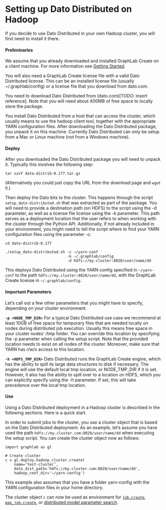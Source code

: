 # Setting up Dato Distributed on Hadoop

If you decide to use Dato Distributed in your own Hadoop cluster, you will first need to install it there.

#### Preliminaries
We assume that you already downloaded and installed GraphLab Create on a client machine. For more information see [Getting Started](https://dato.com/learn/userguide/install.html).

You will also need a GraphLab Create license file with a valid Dato Distributed license. This can be an installed license file (usually ~/.graphlab/config) or a license file that you download from dato.com.

You need to download Dato Distributed from (dato.com)[TODO: insert reference]. Note that you will need about 400MB of free space to locally store the package.

You install Dato Distributed from a host that can access the cluster, which usually means to use the hadoop client tool, together with the appropriate YARN configuration files. After downloading the Dato Distributed package, you unpack it on this machine. Currently Dato Distributed can only be setup from a Mac or Linux machine (not from a Windows machine).

#### Deploy
After you downloaded the Dato Distributed package you will need to unpack it. Typically this involves the following step:

```
tar xzvf dato-distrib-0.177.tar.gz
```

(Alternatively you could just copy the URL from the download page and `wget` it.)

Then deploy the Dato bits to the cluster. This happens through the script `setup_dato-distributed.sh` that was extracted as part of the package. You will need to provide a destination path (on HDFS) to the script using the -d parameter, as well as a license file license using the -k parameter. This path serves as a deployment location that the user refers to when working with the cluster through the Python API. Additionally, if not already included in your environment, you might need to tell the script where to find your YARN configuration files using the parameter -c:

```
cd dato-distrib-0.177

./setup_dato-distributed.sh -c ~/yarn-conf
                            -k ~/.graphlab/config
                            -d hdfs://my.cluster:8020/user/name/dd
```

This deploys Dato Distributed using the YARN config specified in `~/yarn-conf` to the path `hdfs://my.cluster:8020/user/name/dd`, with the GraphLab Create license in `~/.graphlab/config`.


#### Important Parameters
Let’s call out a few other parameters that you might have to specify, depending on your cluster environment.

**`-p <NODE_TMP_DIR>`**
For a typical Dato Distributed use case we recommend at least 10GB of free space for temporary files that are needed locally on nodes during distributed job execution. Usually this means free space in your cluster nodes’ /tmp folder. You can override this location by specifying the -p parameter when calling the setup script. Note that the provided location needs to exist on all nodes of the cluster. Moreover, make sure that YARN has r/w/x access to this location.

**`-h <HDFS_TMP_DIR>`**
Dato Distributed runs the GraphLab Create engine, which has the ability to spill its large data structures to disk if necessary. The engine will use the default local tmp location, or NODE_TMP_DIR if it is set. However, it also has the ability to spill over to a location on HDFS, which you can explicitly specify using the -h parameter. If set, this will take precedence over the local tmp location.

#### Use
Using a Dato Distributed deployment in a Hadoop cluster is described in the following sections. Here is a quick start.

In order to submit jobs to the cluster, you use a cluster object that is based on the Dato Distributed deployment. As an example, let’s assume you have used the path `hdfs://my.cluster.com:8020/user/name/dd` when executing the setup script. You can create the cluster object now as follows:

```no-highlight
import graphlab as gl

# Create cluster
c = gl.deploy.hadoop_cluster.create(
    name=’test-cluster’,
    dato_dist_path='hdfs://my.cluster.com:8020/user/name/dd',
    hadoop_conf_dir='~/yarn-config')
```

This example also assumes that you have a folder yarn-config with the YARN configuration files in your home directory.

The cluster object `c` can now be used as environment for [`job.create`](https://dato.com/learn/userguide/deployment/pipeline-ec2-hadoop.html), [`map_job.create`](https://dato.com/learn/userguide/deployment/pipeline-distributed.html), or [distributed model parameter search](https://dato.com/learn/userguide/model_parameter_search/distributing.html).
